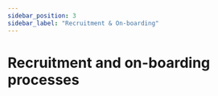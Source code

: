 ```yaml
---
sidebar_position: 3
sidebar_label: "Recruitment & On-boarding"
---
```


# Recruitment and on-boarding processes

